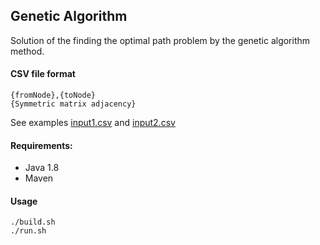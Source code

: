 Genetic Algorithm
-----
Solution of the finding the optimal path problem by the genetic algorithm method.

#### CSV file format
```
{fromNode},{toNode}
{Symmetric matrix adjacency}
```
See examples [input1.csv](./examples/input1.csv) and [input2.csv](./examples/input2.csv)

#### Requirements:
* Java 1.8
* Maven

#### Usage
```
./build.sh
./run.sh
```

[test]: https://www.kaggle.com/c/digit-recognizer/download/test.csv
[train]: https://www.kaggle.com/c/digit-recognizer/download/train.csv